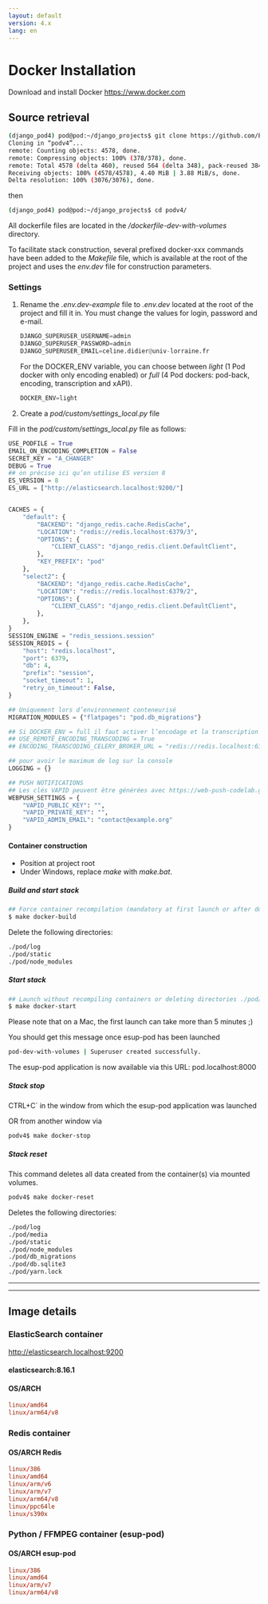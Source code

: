 ```yaml
---
layout: default
version: 4.x
lang: en
---
```


# Docker Installation

Download and install Docker <https://www.docker.com>

## Source retrieval

```sh
(django_pod4) pod@pod:~/django_projects$ git clone https://github.com/EsupPortail/Esup-Pod.git podv4
Cloning in “podv4”...
remote: Counting objects: 4578, done.
remote: Compressing objects: 100% (378/378), done.
remote: Total 4578 (delta 460), reused 564 (delta 348), pack-reused 3847
Receiving objects: 100% (4578/4578), 4.40 MiB | 3.88 MiB/s, done.
Delta resolution: 100% (3076/3076), done.
```

then

```sh
(django_pod4) pod@pod:~/django_projects$ cd podv4/
```

All dockerfile files are located in the _/dockerfile-dev-with-volumes_ directory.

To facilitate stack construction, several prefixed docker-xxx commands have been added to the _Makefile_ file, which is available at the root of the project and uses the _env.dev_ file for construction parameters.

### Settings

1. Rename the _.env.dev-example_ file to _.env.dev_ located at the root of the project and fill it in.
    You must change the values for login, password and e-mail.

    ```py
    DJANGO_SUPERUSER_USERNAME=admin
    DJANGO_SUPERUSER_PASSWORD=admin
    DJANGO_SUPERUSER_EMAIL=celine.didier@univ-lorraine.fr
    ```
   
    For the DOCKER_ENV variable, you can choose between _light_ (1 Pod docker with only encoding enabled) or _full_ (4 Pod dockers: pod-back, encoding, transcription and xAPI).

    ```py
    DOCKER_ENV=light
    ```

2. Create a _pod/custom/settings_local.py_ file

Fill in the _pod/custom/settings_local.py_ file as follows:

```py
USE_PODFILE = True
EMAIL_ON_ENCODING_COMPLETION = False
SECRET_KEY = "A_CHANGER"
DEBUG = True
## on précise ici qu’on utilise ES version 8
ES_VERSION = 8
ES_URL = ["http://elasticsearch.localhost:9200/"]


CACHES = {
    "default": {
        "BACKEND": "django_redis.cache.RedisCache",
        "LOCATION": "redis://redis.localhost:6379/3",
        "OPTIONS": {
            "CLIENT_CLASS": "django_redis.client.DefaultClient",
        },
        "KEY_PREFIX": "pod"
    },
    "select2": {
        "BACKEND": "django_redis.cache.RedisCache",
        "LOCATION": "redis://redis.localhost:6379/2",
        "OPTIONS": {
            "CLIENT_CLASS": "django_redis.client.DefaultClient",
        },
    },
}
SESSION_ENGINE = "redis_sessions.session"
SESSION_REDIS = {
    "host": "redis.localhost",
    "port": 6379,
    "db": 4,
    "prefix": "session",
    "socket_timeout": 1,
    "retry_on_timeout": False,
}

## Uniquement lors d’environnement conteneurisé
MIGRATION_MODULES = {"flatpages": "pod.db_migrations"}

## Si DOCKER_ENV = full il faut activer l’encodage et la transcription distante
## USE_REMOTE_ENCODING_TRANSCODING = True
## ENCODING_TRANSCODING_CELERY_BROKER_URL = "redis://redis.localhost:6379/7"

## pour avoir le maximum de log sur la console
LOGGING = {}

## PUSH NOTIFICATIONS
## Les clés VAPID peuvent être générées avec https://web-push-codelab.glitch.me/
WEBPUSH_SETTINGS = {
    "VAPID_PUBLIC_KEY": "",
    "VAPID_PRIVATE_KEY": "",
    "VAPID_ADMIN_EMAIL": "contact@example.org"
}
```

#### Container construction

- Position at project root
- Under Windows, replace _make_ with _make.bat_.

##### Build and start stack

```sh
## Force container recompilation (mandatory at first launch or after docker-reset)
$ make docker-build
```

Delete the following directories:

```sh
./pod/log
./pod/static
./pod/node_modules
```

##### Start stack

```sh
## Launch without recompiling containers or deleting directories ./pod/log, ./pod/static, ./pod/node_modules
$ make docker-start
```

Please note that on a Mac, the first launch can take more than 5 minutes ;)

You should get this message once esup-pod has been launched

```sh
pod-dev-with-volumes | Superuser created successfully.
```

The esup-pod application is now available via this URL: pod.localhost:8000

##### Stack stop

CTRL+C` in the window from which the esup-pod application was launched

OR from another window via

```sh
podv4$ make docker-stop
```

##### Stack reset

This command deletes all data created from the container(s) via mounted volumes.

```sh
podv4$ make docker-reset
```

Deletes the following directories:

```sh
./pod/log
./pod/media
./pod/static
./pod/node_modules
./pod/db_migrations
./pod/db.sqlite3
./pod/yarn.lock
```

---

---

## Image details

### ElasticSearch container

<http://elasticsearch.localhost:9200>

#### elasticsearch:8.16.1

#### OS/ARCH

```conf
linux/amd64
linux/arm64/v8
```

### Redis container

#### OS/ARCH Redis

```conf
linux/386
linux/amd64
linux/arm/v6
linux/arm/v7
linux/arm64/v8
linux/ppc64le
linux/s390x
```

### Python / FFMPEG container (esup-pod)

#### OS/ARCH esup-pod

```conf
linux/386
linux/amd64
linux/arm/v7
linux/arm64/v8
```

